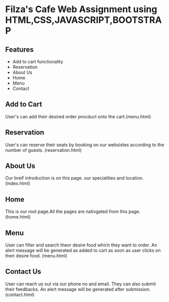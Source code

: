 # Filza's Cafe Web Assignment using HTML,CSS,JAVASCRIPT,BOOTSTRAP

## Features
- Add to cart functionality
- Reservation
- About Us
- Home
- Menu
- Contact

## Add to Cart 

User's can add their desired order procduct onto the cart.(menu.html)

## Reservation
User's can reserve their seats by booking on our websistes according to the number of guests. (reservation.html)

## About Us

Our breif introduction is on this page. our specialities and location.(index.html)

## Home

This is our root page.All the pages are nativgated from this page. (home.html)

## Menu

User can filter and search theor desire food which they want to order. An alert message will be generated as added to cart as soon as user clicks on their desire food. (menu.html)

## Contact Us

User can reach us out via our phone no and email. They can also submit their feedbacks. An alert message will be generated after submission. (contact.html)

